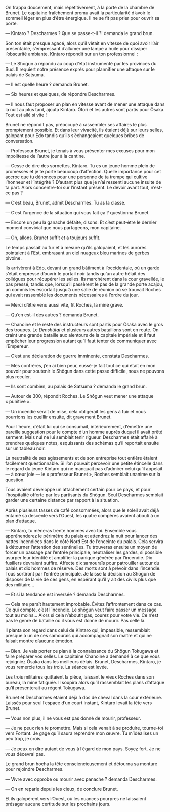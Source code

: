 On frappa doucement, mais répétitivement, à la porte de la chambre de Brunet.
Le capitaine fraîchement promu avait la particularité d’avoir le sommeil léger
en plus d’être énergique. Il ne se fit pas prier pour ouvrir sa porte.

— Kintaro ? Descharmes ? Que se passe-t-il ?! demanda le grand brun.

Son ton était presque agacé, alors qu’il vêtait en vitesse de quoi avoir l’air
présentable, s’empressant d’allumer une lampe à huile pour dissiper l’obscurité
ambiante. Kintaro répondit sur un ton professionnel :

— Le Shōgun a répondu au coup d’état instrumenté par les provinces du Sud. Il
requiert notre présence exprès pour plannifier une attaque sur le palais de
Satsuma.

— Il est quelle heure ? demanda Brunet.

— Six heures et quelques, de répondre Descharmes.

— Il nous faut proposer un plan en vitesse avant de mener une attaque dans la
nuit au plus tard, ajouta Kintaro. Ōtori et les autres sont partis pour Ōsaka.
Tout est allé si vite !

Brunet ne répondit pas, préoccupé à rassembler ses affaires le plus promptement
possible. Et dans leur vivacité, ils étaient déjà sur leurs selles, galopant
pour Edo tandis qu’ils s’échangeaient quelques bribes de conversation.

— Professeur Brunet, je tenais à vous présenter mes excuses pour mon
impolitesse de l’autre jour à la cantine.

— Cesse de dire des sornettes, Kintaro. Tu es un jeune homme plein de promesses
et je te porte beaucoup d’affection. Quelle importance pour cet accroc que tu
dénonces pour une personne de ta trempe qui cultive l’honneur et l’intégrité ?
D’autant plus que je n’ai ressenti aucune insulte de ta part. Alors
concentre-toi sur l’instant présent. Le devoir avant tout, n’est-ce pas ?

— C’est beau, Brunet, admit Descharmes. Tu as la classe.

— C’est l’urgence de la situation qui vous fait ça ? questionna Brunet.

— Encore un peu la ganache défaite, disons. Et c’est peut-être le dernier
moment convivial que nous partageons, mon capitaine.

— Oh, allons. Brunet suffit et a toujours suffit.

Le temps passait au fur et à mesure qu’ils galopaient, et les aurores
pointaient à l’Est, embrasant un ciel nuageux bleu marines de gerbes pivoine.

Ils arrivèrent à Edo, devant un grand bâtiment à l’occidentale, où un garde
s’était empressé d’ouvrir le portail noir tandis qu’un autre hélait des
collégues pour récupérer les selles. Ils marchèrent dans la cour gravellée,
le pas pressé, tandis que, lorsqu’il passèrent le pas de la grande porte
acajou, un commis les escortait jusqu’à une salle de réunion où se trouvait
Roches qui avait rassemblé les documents nécessaires à l’ordre du jour.

— Merci d’être venu aussi vite, fit Roches, la mine grave.

— Qu’en est-il des autres ? demanda Brunet.

— Chanoine et le reste des instructeurs sont partis pour Ōsaka avec le gros
des troupes. Le *Denshūtai* et plusieurs autres bataillons sont en route. On
craint une grande bataille aux alentours de la capitale impériale et il
faut empêcher leur progression autant qu’il faut tenter de communiquer avec
l’Empereur.

— C’est une déclaration de guerre imminente, constata Descharmes.

— Mes confrères, j’en ai bien peur, eussé-je fait tout ce qui était en mon
pouvoir pour soutenir le Shōgun dans cette passe difficile, nous ne pouvons
plus reculer.

— Ils sont combien, au palais de Satsuma ? demanda le grand brun.

— Autour de 300, répondit Roches. Le Shōgun veut mener une attaque
« punitive ».

— Un incendie serait de mise, cela obligerait les gens à fuir et nous pourrions
les cueillir ensuite, dit gravement Brunet.

Pour l’heure, c’était lui qui se consumait, intérieurement, d’émettre une
pareille suggestion pour le compte d’un homme auprès duquel il avait prêté
serment. Mais nul ne lui semblait tenir rigueur. Descharmes était affairé à
prendres quelques notes, esquissants des schémas qu’il reportait ensuite sur
un tableau noir.

La neutralité de ses agissements et de son entreprise tout entière étaient
facilement questionnable. Si l’on pouvait percevoir une petite étincelle dans
le regard du jeune Kintaro qui ne manquait pas d’admirer celui qu’il appelait
— à cœur joie — le « professeur Brunet », Roches semblait unanime sur la
question.

Tous avaient développé un attachement certain pour ce pays, et pour
l’hospitalité offerte par les partisants du Shōgun. Seul Descharmes semblait
garder une certaine distance par rapport à la situation.

Après plusieurs tasses de café consommées, alors que le soleil avait déjà
entamé sa descente vers l’Ouest, les quatre compères avaient abouti à un plan
d’attaque.

— Kintaro, tu mèneras trente hommes avec toi. Ensemble vous appréhenderez le
périmètre du palais et attendrez la nuit pour lancer des nattes incendiées dans
le côté Nord Est de l’enceinte du palais. Cela servira à détourner l’attention
des sentinelles. Tu trouveras ensuite un moyen de forcer un passage par
l’entrée principale, neutraliser les gardes, si possible usurper leur identité
et amplifier la panique générée par l’incendie. Dix fusillers devraient
suffire. Affecte dix samouraïs pour patrouiller autour du palais et dix hommes
de réserve. Des morts sont à prévoir dans l’incendie. Tous sortiront par
l’entrée principale. Je laisse la décision au Shōgun de disposer de la vie de
ces gens, en espérant qu’il y ait des civils plus que des militaire…

— Et si la tendance est inversée ? demanda Descharmes.

— Cela me paraît hautement improbable. Évitez l’affrontement dans ce cas. Ce
qui compte, c’est l’incendie. Le shōgun veut faire passer un message tout au
moins… Alors si cela n’aboutit pas, courez pour votre vie. Ce n’est pas le
genre de bataille où il vous est donné de mourir. Pas celle là.

Il planta son regard dans celui de Kintaro qui, impassible, ressemblait presque
à un de ces samouraïs qui accompagnait son maître et qui ne faisait montre
d’aucune émotion.

— Bien. Je vais porter ce plan à la connaissance du Shōgun Tokugawa et faire
préparer vos selles. Le capitaine Chanoine a demandé à ce que vous rejoigniez
Ōsaka dans les meilleurs délais. Brunet, Descharmes, Kintaro, je vous remercie
tous les trois. La séance est levée.

Les trois militaires quittaient la pièce, laissant le vieux Roches dans son
bureau, la mine fatiguée. Il soupira alors qu’il rassemblait les plans
d’attaque qu’il présenterait au régent Tokugawa.

Brunet et Descharmes étaient déjà à dos de cheval dans la cour extérieure.
Laissés pour seul l’espace d’un court instant, Kintaro levait la tête vers
Brunet.

— Vous non plus, il ne vous est pas donné de mourir, professeur.

— Je ne peux rien te promettre. Mais si cela venait à se produire, tourne-toi
vers Fortant. Je gage qu’il saura reprendre mon œuvre. Tu m’idéalises un peu
trop, je crois.

— Je peux en dire autant de vous à l’égard de mon pays. Soyez fort. Je ne vous
décevrai pas.

Le grand brun hocha la tête consciencieusement et détourna sa monture pour
rejoindre Descharmes.

— Vivre avec opprobe ou mourir avec panache ? demanda Descharmes.

— On en reparle depuis les cieux, de conclure Brunet.

Et ils galopèrent vers l’Ouest, où les nuances pourpres ne laissaient présager
aucune certitude sur les prochains jours.
